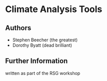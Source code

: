 # Climate Analysis Tools

## Authors

* Stephen Beecher (the greatest)
* Dorothy Byatt (dead brilliant)

## Further Information

written as part of the RSG workshop
